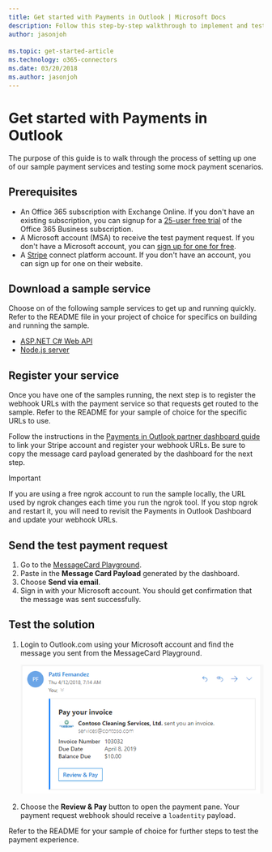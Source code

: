 ```yaml
---
title: Get started with Payments in Outlook | Microsoft Docs
description: Follow this step-by-step walkthrough to implement and test an example Payments in Outlook solution
author: jasonjoh

ms.topic: get-started-article
ms.technology: o365-connectors
ms.date: 03/20/2018
ms.author: jasonjoh
---
```

# Get started with Payments in Outlook

The purpose of this guide is to walk through the process of setting up one of our sample payment services and testing some mock payment scenarios.

## Prerequisites

- An Office 365 subscription with Exchange Online. If you don't have an existing subscription, you can signup for a [25-user free trial](https://portal.office.com/Signup/Signup.aspx?OfferId=467eab54-127b-42d3-b046-3844b860bebf&dl=O365_BUSINESS_PREMIUM&alo=1&lc=1033&ali=1#0) of the Office 365 Business subscription.
- A Microsoft account (MSA) to receive the test payment request. If you don't have a Microsoft account, you can [sign up for one for free]((https://signup.live.com/signup?wa=wsignin1.0&rpsnv=12&ct=1454618383&rver=6.4.6456.0&wp=MBI_SSL_SHARED&wreply=https://mail.live.com/default.aspx&id=64855&cbcxt=mai&bk=1454618383&uiflavor=web&uaid=b213a65b4fdc484382b6622b3ecaa547&mkt=E-US&lc=1033&lic=1)).
- A [Stripe](https://stripe.com/connect) connect platform account. If you don't have an account, you can sign up for one on their website.

## Download a sample service

Choose on of the following sample services to get up and running quickly. Refer to the README file in your project of choice for specifics on building and running the sample.

- [ASP.NET C# Web API](https://github.com/officedev/outlook-payments-csharp-sample)
- [Node.js server](https://github.com/officedev/outlook-payments-nodejs-sample)

## Register your service

Once you have one of the samples running, the next step is to register the webhook URLs with the payment service so that requests get routed to the sample. Refer to the README for your sample of choice for the specific URLs to use.

Follow the instructions in the [Payments in Outlook partner dashboard guide](partner-dashboard.md) to link your Stripe account and register your webhook URLs. Be sure to copy the message card payload generated by the dashboard for the next step.

> [!IMPORTANT]
> If you are using a free ngrok account to run the sample locally, the URL used by ngrok changes each time you run the ngrok tool. If you stop ngrok and restart it, you will need to revisit the Payments in Outlook Dashboard and update your webhook URLs.

## Send the test payment request

1. Go to the [MessageCard Playground](https://messagecardplayground.azurewebsites.net/).
1. Paste in the **Message Card Payload** generated by the dashboard.
1. Choose **Send via email**.
1. Sign in with your Microsoft account. You should get confirmation that the message was sent successfully.

## Test the solution

1. Login to Outlook.com using your Microsoft account and find the message you sent from the MessageCard Playground.

    ![The message sent by the MessageCard Playground](images/payment-request-message.PNG)

1. Choose the **Review & Pay** button to open the payment pane. Your payment request webhook should receive a `loadentity` payload.

Refer to the README for your sample of choice for further steps to test the payment experience.